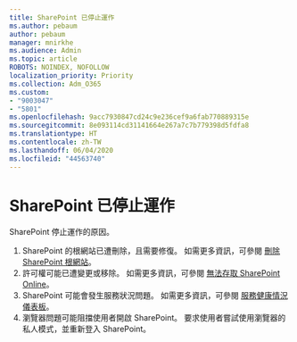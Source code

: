 ```yaml
---
title: SharePoint 已停止運作
ms.author: pebaum
author: pebaum
manager: mnirkhe
ms.audience: Admin
ms.topic: article
ROBOTS: NOINDEX, NOFOLLOW
localization_priority: Priority
ms.collection: Adm_O365
ms.custom:
- "9003047"
- "5801"
ms.openlocfilehash: 9acc7930847cd24c9e236cef9a6fab770889315e
ms.sourcegitcommit: 8e093114cd31141664e267a7c7b779398d5fdfa8
ms.translationtype: HT
ms.contentlocale: zh-TW
ms.lasthandoff: 06/04/2020
ms.locfileid: "44563740"
---
```

# <a name="sharepoint-is-no-longer-working"></a>SharePoint 已停止運作

SharePoint 停止運作的原因。

1. SharePoint 的根網站已遭刪除，且需要修復。 如需更多資訊，可參閱 [刪除 SharePoint 根網站](https://docs.microsoft.com/sharepoint/troubleshoot/sites/url-that-resides-under-root-site-collection-is-broken)。
2. 許可權可能已遭變更或移除。 如需更多資訊，可參閱 [無法存取 SharePoint Online](https://docs.microsoft.com/sharepoint/troubleshoot/sharing-and-permissions/sharepoint-online-inaccessible)。
3. SharePoint 可能會發生服務狀況問題。 如需更多資訊，可參閱 [服務健康情況儀表板](https://admin.microsoft.com/AdminPortal/Home#/servicehealth)。
4. 瀏覽器問題可能阻擋使用者開啟 SharePoint。 要求使用者嘗試使用瀏覽器的私人模式，並重新登入 SharePoint。
